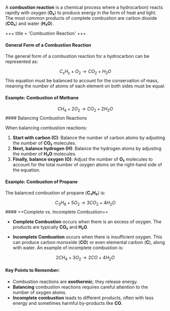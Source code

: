 
A **combustion reaction** is a chemical process where  a hydrocarbon) reacts rapidly with oxygen (**O₂**) to produce energy in the form of heat and light. The most common products of complete combustion are carbon dioxide (**CO₂**) and water (**H₂O**). 

+++
 title = 'Combustion Reaction'
+++
#### General Form of a Combustion Reaction

The general form of a combustion reaction for a hydrocarbon can be represented as:

$$ C_xH_y + O_2 \rightarrow CO_2 + H_2O
$$ 
This equation must be balanced to account for the conservation of mass, meaning the number of atoms of each element on both sides must be equal.

#### Example: Combustion of Methane

$$ CH_4 + 2O_2 \rightarrow CO_2 + 2H_2O
$$ #### Balancing Combustion Reactions

When balancing combustion reactions:
1. **Start with carbon (C)**: Balance the number of carbon atoms by adjusting the number of **CO₂** molecules.
2. **Next, balance hydrogen (H)**: Balance the hydrogen atoms by adjusting the number of **H₂O** molecules.
3. **Finally, balance oxygen (O)**: Adjust the number of **O₂** molecules to account for the total number of oxygen atoms on the right-hand side of the equation.

#### Example: Combustion of Propane

The balanced combustion of propane (**C₃H₈**) is:

$$ C_3H_8 + 5O_2 \rightarrow 3CO_2 + 4H_2O
$$ #### ==Complete vs. Incomplete Combustion==

- **Complete Combustion** occurs when there is an excess of oxygen. The products are typically **CO₂** and **H₂O**.
  
- **Incomplete Combustion** occurs when there is insufficient oxygen. This can produce carbon monoxide (**CO**) or even elemental carbon (**C**), along with water. An example of incomplete combustion is:

$$ 2CH_4 + 3O_2 \rightarrow 2CO + 4H_2O
$$ 
#### Key Points to Remember:
- Combustion reactions are **exothermic**; they release energy.
- **Balancing** combustion reactions requires careful attention to the number of oxygen atoms.
- **Incomplete combustion** leads to different products, often with less energy and sometimes harmful by-products like **CO**.
